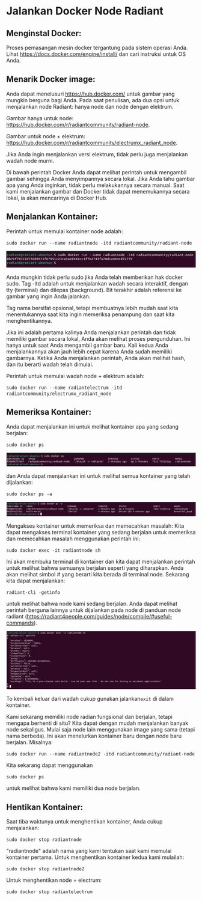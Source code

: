 # Jalankan Docker Node Radiant 

## Menginstal Docker:
Proses pemasangan mesin docker tergantung pada sistem operasi Anda.
Lihat https://docs.docker.com/engine/install/ dan cari instruksi untuk OS Anda.

## Menarik Docker image:
Anda dapat menelusuri https://hub.docker.com/ untuk gambar yang mungkin berguna bagi Anda. Pada saat penulisan, ada dua opsi untuk menjalankan node Radiant: hanya node dan node dengan elektrum.

Gambar hanya untuk node: https://hub.docker.com/r/radiantcommunity/radiant-node.

Gambar untuk node + elektrum: https://hub.docker.com/r/radiantcommunity/electrumx_radiant_node.

Jika Anda ingin menjalankan versi elektrum, tidak perlu juga menjalankan wadah node murni.


Di bawah perintah Docker Anda dapat melihat perintah untuk mengambil gambar sehingga Anda menyimpannya secara lokal.
Jika Anda tahu gambar apa yang Anda inginkan, tidak perlu melakukannya secara manual.
Saat kami menjalankan gambar dan Docker tidak dapat menemukannya secara lokal, ia akan mencarinya di Docker Hub.

## Menjalankan Kontainer:
Perintah untuk memulai kontainer  node adalah:

```
sudo docker run --name radiantnode -itd radiantcommunity/radiant-node
```

![](https://github.com/Bactol-git/Radiant-node/blob/main/img/run.png)

Anda mungkin tidak perlu sudo jika Anda telah memberikan hak docker sudo.
Tag -itd adalah untuk menjalankan wadah secara interaktif, dengan tty (terminal) dan dilepas (background).
Bit terakhir adalah referensi ke gambar yang ingin Anda jalankan.

Tag nama bersifat opsional, tetapi membuatnya lebih mudah saat kita menentukannya saat kita ingin memeriksa penampung dan saat kita menghentikannya.

Jika ini adalah pertama kalinya Anda menjalankan perintah dan tidak memiliki gambar secara lokal, Anda akan melihat proses pengunduhan. Ini hanya untuk saat Anda mengambil gambar baru. Kali kedua Anda menjalankannya akan jauh lebih cepat karena Anda sudah memiliki gambarnya. Ketika Anda menjalankan perintah, Anda akan melihat hash, dan itu berarti wadah telah dimulai.

Perintah untuk memulai wadah node + elektrum adalah:

```
sudo docker run --name radiantelectrum -itd radiantcommunity/electrumx_radiant_node
```

## Memeriksa Kontainer:
Anda dapat menjalankan ini untuk melihat kontainer apa yang sedang berjalan:

```
sudo docker ps
```

![](https://github.com/Bactol-git/Radiant-node/blob/main/img/ps.png)

dan Anda dapat menjalankan ini untuk melihat semua kontainer yang telah dijalankan:

```
sudo docker ps -a
```

![](https://github.com/Bactol-git/Radiant-node/blob/main/img/ps-a.png)

Mengakses kontainer untuk memeriksa dan memecahkan masalah:
Kita dapat mengakses terminal kontainer yang sedang berjalan untuk memeriksa dan memecahkan masalah menggunakan perintah ini:

```
sudo docker exec -it radiantnode sh
```

Ini akan membuka terminal di kontainer dan kita dapat menjalankan perintah untuk melihat bahwa semuanya berjalan seperti yang diharapkan. Anda akan melihat simbol # yang berarti kita berada di terminal node. Sekarang kita dapat menjalankan:

```
radiant-cli -getinfo 
```

untuk melihat bahwa node kami sedang berjalan.
Anda dapat melihat perintah berguna lainnya untuk dijalankan pada node di panduan node radiant (https://radiant4people.com/guides/node/compile/#useful-commands).

![](https://github.com/Bactol-git/Radiant-node/blob/main/img/radiant-cli.png)

To kembali keluar dari wadah cukup gunakan jalankan``` exit ``` di dalam kontainer.

Kami sekarang memiliki node radian fungsional dan berjalan, tetapi mengapa berhenti di situ?
Kita dapat dengan mudah menjalankan banyak node sekaligus. Mulai saja node lain menggunakan image  yang sama (tetapi nama berbeda).
Ini akan menelurkan kontainer baru dengan node baru berjalan. Misalnya:

```
sudo docker run --name radiantnode2 -itd radiantcommunity/radiant-node
```

Kita sekarang dapat menggunakan

```
sudo docker ps
```

untuk melihat bahwa kami memiliki dua node berjalan.

## Hentikan Kontainer:
Saat tiba waktunya untuk menghentikan kontainer, Anda cukup menjalankan: 

```
sudo docker stop radiantnode
```

"radiantnode" adalah nama yang kami tentukan saat kami memulai kontainer  pertama. Untuk menghentikan kontainer kedua kami mulailah:

```
sudo docker stop radiantnode2
```

Untuk menghentikan node + electrum:

```
sudo docker stop radiantelectrum
```
